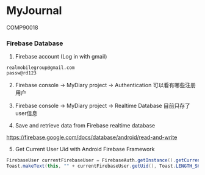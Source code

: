 # MyJournal
COMP90018



### Firebase Database

1. Firebase account (Log in with gmail)

```
realmobilegroup@gmail.com
passw@rd123
```

2. Firebase console -> MyDiary project -> Authentication 可以看有哪些注册用户
3. Firebase console -> MyDiary project -> Realtime Database 目前只存了user信息

4. Save and retrieve data from Firebase realtime database

https://firebase.google.com/docs/database/android/read-and-write

5. Get Current User Uid with Android Firebase Framework

```java
FirebaseUser currentFirebaseUser = FirebaseAuth.getInstance().getCurrentUser() ;
Toast.makeText(this, "" + currentFirebaseUser.getUid(), Toast.LENGTH_SHORT).show();
```



